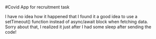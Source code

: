 #Covid App for recruitment task

I have no idea how it happened that I found it a good idea to use a setTimeout() function instead of async/await block when fetching data. Sorry about that, I realized it just after I had some sleep after sending the code!
